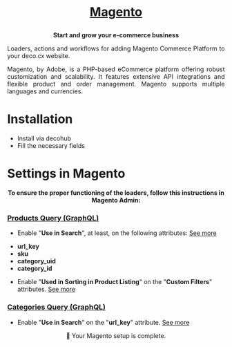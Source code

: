<h1>
  <p align="center">
    <a href="https://developer.adobe.com/commerce/docs/">
      Magento
    </a>
  </p>
</h1>

<p align="center">
  <strong>
    Start and grow your e-commerce business
  </strong>
</p>
<p align="justify">
  Loaders, actions and workflows for adding Magento Commerce Platform to your deco.cx website.
</p>

<p align="justify">
Magento, by Adobe, is a PHP-based eCommerce platform offering robust customization and scalability. It features extensive API integrations and flexible product and order management. Magento supports multiple languages and currencies.
</p>

# Installation

- Install via decohub
- Fill the necessary fields

# Settings in Magento

<p align="center"><strong>To ensure the proper functioning of the loaders, follow this instructions in Magento Admin:</strong></p>

<h3><a href="https://developer.adobe.com/commerce/webapi/graphql/schema/products/queries/products/">Products Query (GraphQL)</a></h3>

- Enable "<strong>Use in Search</strong>", at least, on the following attributes: <a href="https://github.com/magento/magento2/issues/27518">See more</a>
<ul>
  <li><strong>url_key</strong></li>
  <li><strong>sku</strong></li>
  <li><strong>category_uid</strong></li>
  <li><strong>category_id</strong></li>
</ul>

- Enable "<strong>Used in Sorting in Product Listing</strong>" on the "<strong>Custom Filters</strong>" attributes. <a href="https://developer.adobe.com/commerce/webapi/graphql/schema/products/queries/products/#sort-attribute">See more</a>

<h3><a href="https://developer.adobe.com/commerce/webapi/graphql/schema/products/queries/categories/">Categories Query (GraphQL)</a></h3>

- Enable "<strong>Use in Search</strong>" on the "<strong>url_key</strong>" attribute. <a href="https://github.com/magento/magento2/issues/27518">See more</a>

<p align="center">🎉 Your Magento setup is complete.</p>
